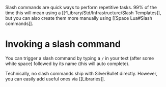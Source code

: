 Slash commands are quick ways to perform repetitive tasks. 99% of the time this will mean using a [[^Library/Std/Infrastructure/Slash Templates]], but you can also create them more manually using [[Space Lua#Slash commands]].

# Invoking a slash command
You can trigger a slash command by typing a `/` in your text (after some white space) followed by its name (this will auto complete).

Technically, no slash commands ship with SilverBullet directly. However, you can easily add useful ones via [[Libraries]].
